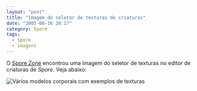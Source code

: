 ```yaml
---
layout: "post"
title: "Imagem do seletor de texturas de criaturas"
date: "2005-08-16 20:17"
category: Spore
tags:
  - Spore
  - imagens
---
```


O [Spore Zone](https://www.thesporezone.co.uk/) encontrou uma imagem do seletor de texturas no editor de criaturas de _Spore_. Veja abaixo:

![Vários modelos corporais com exemplos de texturas](https://i.imgur.com/mLlQ8QZ.jpg)
